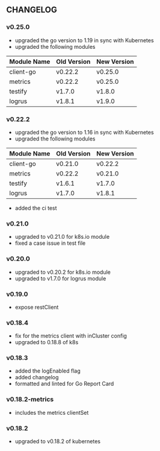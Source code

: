 ## CHANGELOG

### v0.25.0
- upgraded the go version to 1.19 in sync with Kubernetes
- upgraded the following modules

| Module Name | Old Version | New Version |
|--|--|--|
|client-go| v0.22.2 | v0.25.0 |
|metrics| v0.22.2| v0.25.0 |
|testify| v1.7.0 | v1.8.0 |
|logrus| v1.8.1 | v1.9.0 |

### v0.22.2
- upgraded the go version to 1.16 in sync with Kubernetes
- upgraded the following modules

| Module Name | Old Version | New Version |
|--|--|--|
|client-go| v0.21.0 | v0.22.2 |
|metrics| v0.22.2| v0.21.0 | 
|testify| v1.6.1 | v1.7.0 |
|logrus| v1.7.0 | v1.8.1 |

- added the ci test

### v0.21.0
- upgraded to v0.21.0 for k8s.io module
- fixed a case issue in test file

### v0.20.0
- upgraded to v0.20.2 for k8s.io module
- upgraded to v1.7.0 for logrus module

### v0.19.0
- expose restClient

### v0.18.4
- fix for the metrics client with inCluster config
- upgraded to 0.18.8 of k8s

### v0.18.3
- added the logEnabled flag
- added changelog
- formatted and linted for Go Report Card 

### v0.18.2-metrics
- includes the metrics clientSet

### v0.18.2
- upgraded to v0.18.2 of kubernetes
